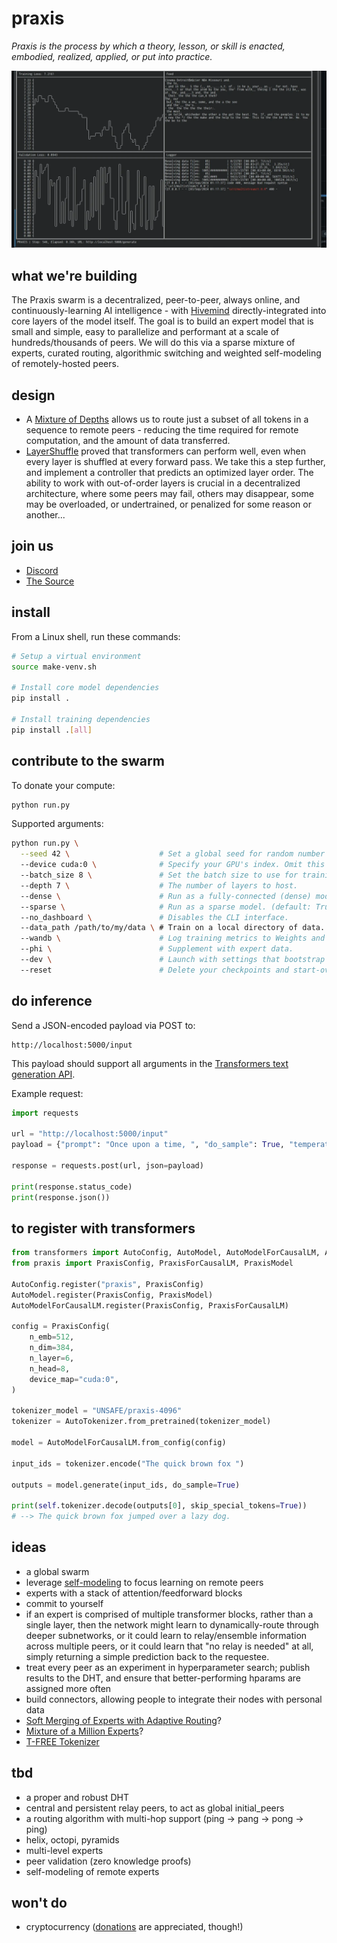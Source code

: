 # praxis

<!-- Triangulated Human Observation for Reasoning in the Natural Sciences -->

*Praxis is the process by which a theory, lesson, or skill is enacted, embodied, realized, applied, or put into practice.*

![Terminal](./static/terminal.webp)

## what we're building

The Praxis swarm is a decentralized, peer-to-peer, always online, and continuously-learning AI intelligence - with [Hivemind](https://github.com/learning-at-home/hivemind) directly-integrated into core layers of the model itself. The goal is to build an expert model that is small and simple, easy to parallelize and performant at a scale of hundreds/thousands of peers. We will do this via a sparse mixture of experts, curated routing, algorithmic switching and weighted self-modeling of remotely-hosted peers.

## design

- A [Mixture of Depths](https://arxiv.org/abs/2404.02258) allows us to route just a subset of all tokens in a sequence to remote peers - reducing the time required for remote computation, and the amount of data transferred.
- [LayerShuffle](https://arxiv.org/abs/2407.04513) proved that transformers can perform well, even when every layer is shuffled at every forward pass. We take this a step further, and implement a controller that predicts an optimized layer order. The ability to work with out-of-order layers is crucial in a decentralized architecture, where some peers may fail, others may disappear, some may be overloaded, or undertrained, or penalized for some reason or another...

## join us

- [Discord](https://discord.gg/8ZmHP8CqUX)
- [The Source](https://src.eco)

## install

From a Linux shell, run these commands:

```sh
# Setup a virtual environment
source make-venv.sh

# Install core model dependencies
pip install .

# Install training dependencies
pip install .[all]
```

## contribute to the swarm

To donate your compute:

```sh
python run.py
```

Supported arguments:
```sh
python run.py \
  --seed 42 \                    # Set a global seed for random number generation.
  --device cuda:0 \              # Specify your GPU's index. Omit this argument to use CPU.
  --batch_size 8 \               # Set the batch size to use for training.
  --depth 7 \                    # The number of layers to host.
  --dense \                      # Run as a fully-connected (dense) model. (default: False)
  --sparse \                     # Run as a sparse model. (default: True)
  --no_dashboard \               # Disables the CLI interface.
  --data_path /path/to/my/data \ # Train on a local directory of data.
  --wandb \                      # Log training metrics to Weights and Biases (https://wandb.ai).
  --phi \                        # Supplement with expert data.
  --dev \                        # Launch with settings that bootstrap faster (3 layers, a smaller dataset, etc.)
  --reset                        # Delete your checkpoints and start-over.
```

## do inference

Send a JSON-encoded payload via POST to:

```
http://localhost:5000/input
```

This payload should support all arguments in the [Transformers text generation API](https://huggingface.co/docs/transformers/en/main_classes/text_generation).

Example request:
```py
import requests

url = "http://localhost:5000/input"
payload = {"prompt": "Once upon a time, ", "do_sample": True, "temperature": 0.7}

response = requests.post(url, json=payload)

print(response.status_code)
print(response.json())
```

## to register with transformers

```py
from transformers import AutoConfig, AutoModel, AutoModelForCausalLM, AutoTokenizer
from praxis import PraxisConfig, PraxisForCausalLM, PraxisModel

AutoConfig.register("praxis", PraxisConfig)
AutoModel.register(PraxisConfig, PraxisModel)
AutoModelForCausalLM.register(PraxisConfig, PraxisForCausalLM)

config = PraxisConfig(
    n_emb=512,
    n_dim=384,
    n_layer=6,
    n_head=8,
    device_map="cuda:0",
)

tokenizer_model = "UNSAFE/praxis-4096"
tokenizer = AutoTokenizer.from_pretrained(tokenizer_model)

model = AutoModelForCausalLM.from_config(config)

input_ids = tokenizer.encode("The quick brown fox ")

outputs = model.generate(input_ids, do_sample=True)

print(self.tokenizer.decode(outputs[0], skip_special_tokens=True))
# --> The quick brown fox jumped over a lazy dog.
```

## ideas

- a global swarm
- leverage [self-modeling](https://arxiv.org/abs/2407.10188) to focus learning on remote peers
- experts with a stack of attention/feedforward blocks
- commit to yourself
- if an expert is comprised of multiple transformer blocks, rather than a single layer, then the network might learn to dynamically-route through deeper subnetworks, or it could learn to relay/ensemble information across multiple peers, or it could learn that "no relay is needed" at all, simply returning a simple prediction back to the requestee.
- treat every peer as an experiment in hyperparameter search; publish results to the DHT, and ensure that better-performing hparams are assigned more often
- build connectors, allowing people to integrate their nodes with personal data
- [Soft Merging of Experts with Adaptive Routing](https://arxiv.org/abs/2306.03745)?
- [Mixture of a Million Experts](https://arxiv.org/abs/2407.04153)?
- [T-FREE Tokenizer](https://github.com/aleph-alpha/trigrams)

## tbd

- a proper and robust DHT
- central and persistent relay peers, to act as global initial_peers
- a routing algorithm with multi-hop support (ping -> pang -> pong -> ping)
- helix, octopi, pyramids
- multi-level experts
- peer validation (zero knowledge proofs)
- self-modeling of remote experts

## won't do

- cryptocurrency ([donations](https://www.patreon.com/fold) are appreciated, though!)